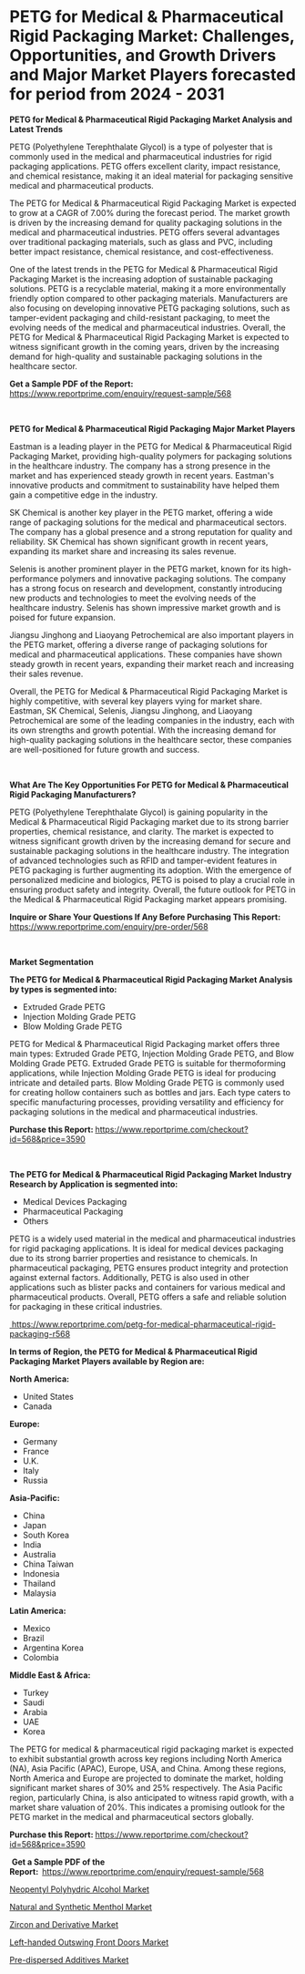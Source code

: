 <p><h1>PETG for Medical & Pharmaceutical Rigid Packaging Market: Challenges, Opportunities, and Growth Drivers and Major Market Players forecasted for period from 2024 - 2031</h1></p><p><strong>PETG for Medical & Pharmaceutical Rigid Packaging Market Analysis and Latest Trends</strong></p>
<p><p>PETG (Polyethylene Terephthalate Glycol) is a type of polyester that is commonly used in the medical and pharmaceutical industries for rigid packaging applications. PETG offers excellent clarity, impact resistance, and chemical resistance, making it an ideal material for packaging sensitive medical and pharmaceutical products.</p><p>The PETG for Medical & Pharmaceutical Rigid Packaging Market is expected to grow at a CAGR of 7.00% during the forecast period. The market growth is driven by the increasing demand for quality packaging solutions in the medical and pharmaceutical industries. PETG offers several advantages over traditional packaging materials, such as glass and PVC, including better impact resistance, chemical resistance, and cost-effectiveness.</p><p>One of the latest trends in the PETG for Medical & Pharmaceutical Rigid Packaging Market is the increasing adoption of sustainable packaging solutions. PETG is a recyclable material, making it a more environmentally friendly option compared to other packaging materials. Manufacturers are also focusing on developing innovative PETG packaging solutions, such as tamper-evident packaging and child-resistant packaging, to meet the evolving needs of the medical and pharmaceutical industries. Overall, the PETG for Medical & Pharmaceutical Rigid Packaging Market is expected to witness significant growth in the coming years, driven by the increasing demand for high-quality and sustainable packaging solutions in the healthcare sector.</p></p>
<p><strong>Get a Sample PDF of the Report:&nbsp;</strong> <a href="https://www.reportprime.com/enquiry/request-sample/568">https://www.reportprime.com/enquiry/request-sample/568</a></p>
<p>&nbsp;</p>
<p><strong>PETG for Medical & Pharmaceutical Rigid Packaging Major Market Players</strong></p>
<p><p>Eastman is a leading player in the PETG for Medical & Pharmaceutical Rigid Packaging Market, providing high-quality polymers for packaging solutions in the healthcare industry. The company has a strong presence in the market and has experienced steady growth in recent years. Eastman's innovative products and commitment to sustainability have helped them gain a competitive edge in the industry.</p><p>SK Chemical is another key player in the PETG market, offering a wide range of packaging solutions for the medical and pharmaceutical sectors. The company has a global presence and a strong reputation for quality and reliability. SK Chemical has shown significant growth in recent years, expanding its market share and increasing its sales revenue.</p><p>Selenis is another prominent player in the PETG market, known for its high-performance polymers and innovative packaging solutions. The company has a strong focus on research and development, constantly introducing new products and technologies to meet the evolving needs of the healthcare industry. Selenis has shown impressive market growth and is poised for future expansion.</p><p>Jiangsu Jinghong and Liaoyang Petrochemical are also important players in the PETG market, offering a diverse range of packaging solutions for medical and pharmaceutical applications. These companies have shown steady growth in recent years, expanding their market reach and increasing their sales revenue.</p><p>Overall, the PETG for Medical & Pharmaceutical Rigid Packaging Market is highly competitive, with several key players vying for market share. Eastman, SK Chemical, Selenis, Jiangsu Jinghong, and Liaoyang Petrochemical are some of the leading companies in the industry, each with its own strengths and growth potential. With the increasing demand for high-quality packaging solutions in the healthcare sector, these companies are well-positioned for future growth and success.</p></p>
<p>&nbsp;</p>
<p><strong>What Are The Key Opportunities For PETG for Medical & Pharmaceutical Rigid Packaging Manufacturers?</strong></p>
<p><p>PETG (Polyethylene Terephthalate Glycol) is gaining popularity in the Medical & Pharmaceutical Rigid Packaging market due to its strong barrier properties, chemical resistance, and clarity. The market is expected to witness significant growth driven by the increasing demand for secure and sustainable packaging solutions in the healthcare industry. The integration of advanced technologies such as RFID and tamper-evident features in PETG packaging is further augmenting its adoption. With the emergence of personalized medicine and biologics, PETG is poised to play a crucial role in ensuring product safety and integrity. Overall, the future outlook for PETG in the Medical & Pharmaceutical Rigid Packaging market appears promising.</p></p>
<p><strong>Inquire or Share Your Questions If Any Before Purchasing This Report:</strong> <a href="https://www.reportprime.com/enquiry/pre-order/568">https://www.reportprime.com/enquiry/pre-order/568</a></p>
<p>&nbsp;</p>
<p><strong>Market Segmentation</strong></p>
<p><strong>The PETG for Medical & Pharmaceutical Rigid Packaging Market Analysis by types is segmented into:</strong></p>
<p><ul><li>Extruded Grade PETG</li><li>Injection Molding Grade PETG</li><li>Blow Molding Grade PETG</li></ul></p>
<p><p>PETG for Medical & Pharmaceutical Rigid Packaging market offers three main types: Extruded Grade PETG, Injection Molding Grade PETG, and Blow Molding Grade PETG. Extruded Grade PETG is suitable for thermoforming applications, while Injection Molding Grade PETG is ideal for producing intricate and detailed parts. Blow Molding Grade PETG is commonly used for creating hollow containers such as bottles and jars. Each type caters to specific manufacturing processes, providing versatility and efficiency for packaging solutions in the medical and pharmaceutical industries.</p></p>
<p><strong>Purchase this Report:&nbsp;</strong><a href="https://www.reportprime.com/checkout?id=568&price=3590">https://www.reportprime.com/checkout?id=568&price=3590</a></p>
<p>&nbsp;</p>
<p><strong>The PETG for Medical & Pharmaceutical Rigid Packaging Market Industry Research by Application is segmented into:</strong></p>
<p><ul><li>Medical Devices Packaging</li><li>Pharmaceutical Packaging</li><li>Others</li></ul></p>
<p><p>PETG is a widely used material in the medical and pharmaceutical industries for rigid packaging applications. It is ideal for medical devices packaging due to its strong barrier properties and resistance to chemicals. In pharmaceutical packaging, PETG ensures product integrity and protection against external factors. Additionally, PETG is also used in other applications such as blister packs and containers for various medical and pharmaceutical products. Overall, PETG offers a safe and reliable solution for packaging in these critical industries.</p></p>
<p><a href="https://www.reportprime.com/petg-for-medical-pharmaceutical-rigid-packaging-r568">&nbsp;https://www.reportprime.com/petg-for-medical-pharmaceutical-rigid-packaging-r568</a></p>
<p><strong>In terms of Region, the PETG for Medical & Pharmaceutical Rigid Packaging Market Players available by Region are:</strong></p>
<p>
    <p> <strong> North America: </strong>
        <ul>
            <li>United States</li>
            <li>Canada</li>
        </ul>
        </p> 
    <p> <strong> Europe: </strong>
        <ul>
            <li>Germany</li>
            <li>France</li>
            <li>U.K.</li>
            <li>Italy</li>
            <li>Russia</li>
        </ul>
        </p> 
    <p> <strong> Asia-Pacific: </strong>
        <ul>
            <li>China</li>
            <li>Japan</li>
            <li>South Korea</li>
            <li>India</li>
            <li>Australia</li>
            <li>China Taiwan</li>
            <li>Indonesia</li>
            <li>Thailand</li>
            <li>Malaysia</li>
        </ul>
        </p> 
    <p> <strong> Latin America: </strong>
        <ul>
            <li>Mexico</li>
            <li>Brazil</li>
            <li>Argentina Korea</li>
            <li>Colombia</li>
        </ul>
        </p> 
    <p> <strong> Middle East & Africa: </strong>
        <ul>
            <li>Turkey</li>
            <li>Saudi</li>
            <li>Arabia</li>
            <li>UAE</li>
            <li>Korea</li>
        </ul>
    </p>
    </p>
<p><p>The PETG for medical & pharmaceutical rigid packaging market is expected to exhibit substantial growth across key regions including North America (NA), Asia Pacific (APAC), Europe, USA, and China. Among these regions, North America and Europe are projected to dominate the market, holding significant market shares of 30% and 25% respectively. The Asia Pacific region, particularly China, is also anticipated to witness rapid growth, with a market share valuation of 20%. This indicates a promising outlook for the PETG market in the medical and pharmaceutical sectors globally.</p></p>
<p><strong>Purchase this Report: </strong><a href="https://www.reportprime.com/checkout?id=568&price=3590">https://www.reportprime.com/checkout?id=568&price=3590</a></p>
<p>&nbsp;<strong>Get a Sample PDF of the Report:&nbsp;&nbsp;</strong><a href="https://www.reportprime.com/enquiry/request-sample/568">https://www.reportprime.com/enquiry/request-sample/568</a></p>
<p><strong></strong></p>
<p><p><a href="https://github.com/hrhzhypq19/Market-Research-Report-List-1/blob/main/neopentyl-polyhydric-alcohol-market.md">Neopentyl Polyhydric Alcohol Market</a></p><p><a href="https://github.com/LarryPearsongXXfvf/Market-Research-Report-List-1/blob/main/natural-and-synthetic-menthol-market.md">Natural and Synthetic Menthol Market</a></p><p><a href="https://github.com/kishanagarner91/Market-Research-Report-List-1/blob/main/zircon-and-derivative-market.md">Zircon and Derivative Market</a></p><p><a href="https://issuu.com/reportprime-2/docs/left-handed-outswing-front-doors-ma_44de3e16ddad5b">Left-handed Outswing Front Doors Market</a></p><p><a href="https://github.com/brendafegmorris532/Market-Research-Report-List-2/blob/main/pre-dispersed-additives-market.md">Pre-dispersed Additives Market</a></p></p>